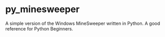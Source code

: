 # py_minesweeper
A simple version of the Windows MineSweeper written in Python. A good reference for Python Beginners.
